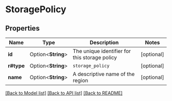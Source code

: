 # StoragePolicy

## Properties

Name | Type | Description | Notes
------------ | ------------- | ------------- | -------------
**id** | Option<**String**> | The unique identifier for this storage policy | [optional]
**r#type** | Option<**String**> | `storage_policy` | [optional]
**name** | Option<**String**> | A descriptive name of the region | [optional]

[[Back to Model list]](../README.md#documentation-for-models) [[Back to API list]](../README.md#documentation-for-api-endpoints) [[Back to README]](../README.md)


